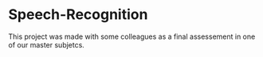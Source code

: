 # Speech-Recognition
This project was made with some colleagues as a final assessement in one of our master subjetcs.
